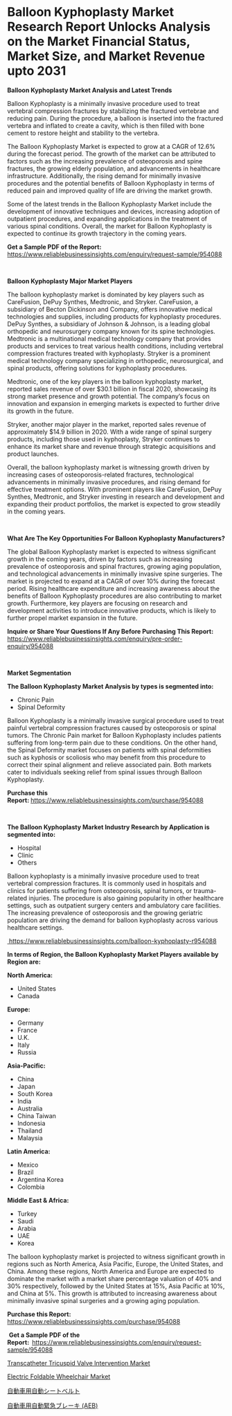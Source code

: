 <p><h1>Balloon Kyphoplasty Market Research Report Unlocks Analysis on the Market Financial Status, Market Size, and Market Revenue upto 2031</h1></p><p><strong>Balloon Kyphoplasty Market Analysis and Latest Trends</strong></p>
<p><p>Balloon Kyphoplasty is a minimally invasive procedure used to treat vertebral compression fractures by stabilizing the fractured vertebrae and reducing pain. During the procedure, a balloon is inserted into the fractured vertebra and inflated to create a cavity, which is then filled with bone cement to restore height and stability to the vertebra.</p><p>The Balloon Kyphoplasty Market is expected to grow at a CAGR of 12.6% during the forecast period. The growth of the market can be attributed to factors such as the increasing prevalence of osteoporosis and spine fractures, the growing elderly population, and advancements in healthcare infrastructure. Additionally, the rising demand for minimally invasive procedures and the potential benefits of Balloon Kyphoplasty in terms of reduced pain and improved quality of life are driving the market growth.</p><p>Some of the latest trends in the Balloon Kyphoplasty Market include the development of innovative techniques and devices, increasing adoption of outpatient procedures, and expanding applications in the treatment of various spinal conditions. Overall, the market for Balloon Kyphoplasty is expected to continue its growth trajectory in the coming years.</p></p>
<p><strong>Get a Sample PDF of the Report:&nbsp;</strong> <a href="https://www.reliablebusinessinsights.com/enquiry/request-sample/954088">https://www.reliablebusinessinsights.com/enquiry/request-sample/954088</a></p>
<p>&nbsp;</p>
<p><strong>Balloon Kyphoplasty Major Market Players</strong></p>
<p><p>The balloon kyphoplasty market is dominated by key players such as CareFusion, DePuy Synthes, Medtronic, and Stryker. CareFusion, a subsidiary of Becton Dickinson and Company, offers innovative medical technologies and supplies, including products for kyphoplasty procedures. DePuy Synthes, a subsidiary of Johnson & Johnson, is a leading global orthopedic and neurosurgery company known for its spine technologies. Medtronic is a multinational medical technology company that provides products and services to treat various health conditions, including vertebral compression fractures treated with kyphoplasty. Stryker is a prominent medical technology company specializing in orthopedic, neurosurgical, and spinal products, offering solutions for kyphoplasty procedures.</p><p>Medtronic, one of the key players in the balloon kyphoplasty market, reported sales revenue of over $30.1 billion in fiscal 2020, showcasing its strong market presence and growth potential. The company’s focus on innovation and expansion in emerging markets is expected to further drive its growth in the future.</p><p>Stryker, another major player in the market, reported sales revenue of approximately $14.9 billion in 2020. With a wide range of spinal surgery products, including those used in kyphoplasty, Stryker continues to enhance its market share and revenue through strategic acquisitions and product launches.</p><p>Overall, the balloon kyphoplasty market is witnessing growth driven by increasing cases of osteoporosis-related fractures, technological advancements in minimally invasive procedures, and rising demand for effective treatment options. With prominent players like CareFusion, DePuy Synthes, Medtronic, and Stryker investing in research and development and expanding their product portfolios, the market is expected to grow steadily in the coming years.</p></p>
<p>&nbsp;</p>
<p><strong>What Are The Key Opportunities For Balloon Kyphoplasty Manufacturers?</strong></p>
<p><p>The global Balloon Kyphoplasty market is expected to witness significant growth in the coming years, driven by factors such as increasing prevalence of osteoporosis and spinal fractures, growing aging population, and technological advancements in minimally invasive spine surgeries. The market is projected to expand at a CAGR of over 10% during the forecast period. Rising healthcare expenditure and increasing awareness about the benefits of Balloon Kyphoplasty procedures are also contributing to market growth. Furthermore, key players are focusing on research and development activities to introduce innovative products, which is likely to further propel market expansion in the future.</p></p>
<p><strong>Inquire or Share Your Questions If Any Before Purchasing This Report:</strong> <a href="https://www.reliablebusinessinsights.com/enquiry/pre-order-enquiry/954088">https://www.reliablebusinessinsights.com/enquiry/pre-order-enquiry/954088</a></p>
<p>&nbsp;</p>
<p><strong>Market Segmentation</strong></p>
<p><strong>The Balloon Kyphoplasty Market Analysis by types is segmented into:</strong></p>
<p><ul><li>Chronic Pain</li><li>Spinal Deformity</li></ul></p>
<p><p>Balloon Kyphoplasty is a minimally invasive surgical procedure used to treat painful vertebral compression fractures caused by osteoporosis or spinal tumors. The Chronic Pain market for Balloon Kyphoplasty includes patients suffering from long-term pain due to these conditions. On the other hand, the Spinal Deformity market focuses on patients with spinal deformities such as kyphosis or scoliosis who may benefit from this procedure to correct their spinal alignment and relieve associated pain. Both markets cater to individuals seeking relief from spinal issues through Balloon Kyphoplasty.</p></p>
<p><strong>Purchase this Report:&nbsp;</strong><a href="https://www.reliablebusinessinsights.com/purchase/954088">https://www.reliablebusinessinsights.com/purchase/954088</a></p>
<p>&nbsp;</p>
<p><strong>The Balloon Kyphoplasty Market Industry Research by Application is segmented into:</strong></p>
<p><ul><li>Hospital</li><li>Clinic</li><li>Others</li></ul></p>
<p><p>Balloon kyphoplasty is a minimally invasive procedure used to treat vertebral compression fractures. It is commonly used in hospitals and clinics for patients suffering from osteoporosis, spinal tumors, or trauma-related injuries. The procedure is also gaining popularity in other healthcare settings, such as outpatient surgery centers and ambulatory care facilities. The increasing prevalence of osteoporosis and the growing geriatric population are driving the demand for balloon kyphoplasty across various healthcare settings.</p></p>
<p><a href="https://www.reliablebusinessinsights.com/balloon-kyphoplasty-r954088">&nbsp;https://www.reliablebusinessinsights.com/balloon-kyphoplasty-r954088</a></p>
<p><strong>In terms of Region, the Balloon Kyphoplasty Market Players available by Region are:</strong></p>
<p>
    <p> <strong> North America: </strong>
        <ul>
            <li>United States</li>
            <li>Canada</li>
        </ul>
        </p> 
    <p> <strong> Europe: </strong>
        <ul>
            <li>Germany</li>
            <li>France</li>
            <li>U.K.</li>
            <li>Italy</li>
            <li>Russia</li>
        </ul>
        </p> 
    <p> <strong> Asia-Pacific: </strong>
        <ul>
            <li>China</li>
            <li>Japan</li>
            <li>South Korea</li>
            <li>India</li>
            <li>Australia</li>
            <li>China Taiwan</li>
            <li>Indonesia</li>
            <li>Thailand</li>
            <li>Malaysia</li>
        </ul>
        </p> 
    <p> <strong> Latin America: </strong>
        <ul>
            <li>Mexico</li>
            <li>Brazil</li>
            <li>Argentina Korea</li>
            <li>Colombia</li>
        </ul>
        </p> 
    <p> <strong> Middle East & Africa: </strong>
        <ul>
            <li>Turkey</li>
            <li>Saudi</li>
            <li>Arabia</li>
            <li>UAE</li>
            <li>Korea</li>
        </ul>
    </p>
    </p>
<p><p>The balloon kyphoplasty market is projected to witness significant growth in regions such as North America, Asia Pacific, Europe, the United States, and China. Among these regions, North America and Europe are expected to dominate the market with a market share percentage valuation of 40% and 30% respectively, followed by the United States at 15%, Asia Pacific at 10%, and China at 5%. This growth is attributed to increasing awareness about minimally invasive spinal surgeries and a growing aging population.</p></p>
<p><strong>Purchase this Report: </strong><a href="https://www.reliablebusinessinsights.com/purchase/954088">https://www.reliablebusinessinsights.com/purchase/954088</a></p>
<p>&nbsp;<strong>Get a Sample PDF of the Report:&nbsp;&nbsp;</strong><a href="https://www.reliablebusinessinsights.com/enquiry/request-sample/954088">https://www.reliablebusinessinsights.com/enquiry/request-sample/954088</a></p>
<p><strong></strong></p>
<p><p><a href="https://github.com/KeeganBarrows2023/Market-Research-Report-List-2/blob/main/transcatheter-tricuspid-valve-intervention-market.md">Transcatheter Tricuspid Valve Intervention Market</a></p><p><a href="https://github.com/Alonsoolds3wq1d81czn8rbol/Market-Research-Report-List-3/blob/main/electric-foldable-wheelchair-market.md">Electric Foldable Wheelchair Market</a></p><p><a href="https://github.com/LizaHeller2023/Market-Research-Report-List-1/blob/main/4323383174732.md">自動車用自動シートベルト</a></p><p><a href="https://github.com/deonnorth8/Market-Research-Report-List-2/blob/main/7891641174731.md">自動車用自動緊急ブレーキ (AEB)</a></p></p>